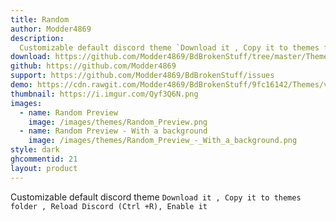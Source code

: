 ```yaml
---
title: Random
author: Modder4869
description:
  Customizable default discord theme `Download it , Copy it to themes folder , Reload Discord (Ctrl +R), Enable it`
download: https://github.com/Modder4869/BdBrokenStuff/tree/master/Themes/v1
github: https://github.com/Modder4869
support: https://github.com/Modder4869/BdBrokenStuff/issues
demo: https://cdn.rawgit.com/Modder4869/BdBrokenStuff/9fc16142/Themes/v1/random.theme.css
thumbnail: https://i.imgur.com/Qyf3Q6N.png
images:
  - name: Random Preview
    image: /images/themes/Random_Preview.png
  - name: Random Preview - With a background
    image: /images/themes/Random_Preview_-_With_a_background.png
style: dark   
ghcommentid: 21
layout: product
---
```

Customizable default discord theme `Download it , Copy it to themes folder , Reload Discord (Ctrl +R), Enable it`